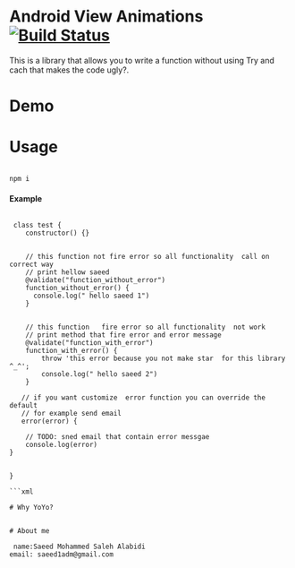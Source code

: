 

# Android View Animations [![Build Status](https://travis-ci.org/daimajia/AndroidViewAnimations.svg)](https://travis-ci.org/daimajia/AndroidViewAnimations)

  This is a library that allows you to write a function without using Try and cach that makes the code ugly?.

# Demo
 

# Usage


```NPM

npm i 

```



#### Example
```Example
 
 class test {
    constructor() {}


    // this function not fire error so all functionality  call on correct way
    // print hellow saeed 
    @validate("function_without_error")
    function_without_error() {
      console.log(" hello saeed 1")
    }


    // this function   fire error so all functionality  not work
    // print method that fire error and error message
    @validate("function_with_error")
    function_with_error() {
        throw 'this error because you not make star  for this library ^_^';
        console.log(" hello saeed 2")
    }

   // if you want customize  error function you can override the default 
   // for example send email
   error(error) {

    // TODO: sned email that contain error messgae 
    console.log(error)
}
 

}

```xml 

# Why YoYo?

 
# About me

 name:Saeed Mohammed Saleh Alabidi
email: saeed1adm@gmail.com

 